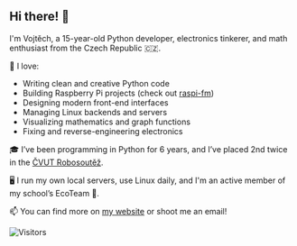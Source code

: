## Hi there! 👋

I'm Vojtěch, a 15-year-old Python developer, electronics tinkerer, and math enthusiast from the Czech Republic 🇨🇿.

🔧 I love:
- Writing clean and creative Python code
- Building Raspberry Pi projects (check out [raspi-fm](https://github.com/jsem-nerad/raspi-fm))
- Designing modern front-end interfaces
- Managing Linux backends and servers
- Visualizing mathematics and graph functions
- Fixing and reverse-engineering electronics

🎓 I’ve been programming in Python for 6 years, and I’ve placed 2nd twice in the [ČVUT Robosoutěž](https://robosoutez.fel.cvut.cz/).

🖥️ I run my own local servers, use Linux daily, and I'm an active member of my school’s EcoTeam 🌱.

📫 You can find more on [my website](https://www.jsem-nerad.cz/) or shoot me an email!

![Visitors](https://komarev.com/ghpvc/?username=jsem-nerad)


